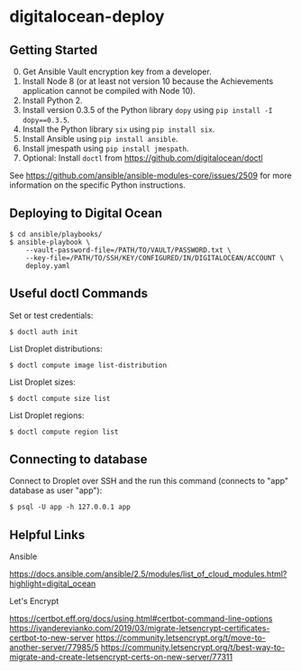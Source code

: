 # digitalocean-deploy

## Getting Started

0. Get Ansible Vault encryption key from a developer.
0. Install Node 8 (or at least not version 10 because the Achievements application cannot be compiled with Node 10).
0. Install Python 2.
0. Install version 0.3.5 of the Python library `dopy` using `pip install -I dopy==0.3.5`.
0. Install the Python library `six` using `pip install six`.
0. Install Ansible using `pip install ansible`.
0. Install jmespath using `pip install jmespath`.
0. Optional: Install `doctl` from https://github.com/digitalocean/doctl

See https://github.com/ansible/ansible-modules-core/issues/2509 for more information on the specific Python instructions.

## Deploying to Digital Ocean

    $ cd ansible/playbooks/
    $ ansible-playbook \
        --vault-password-file=/PATH/TO/VAULT/PASSWORD.txt \
        --key-file=/PATH/TO/SSH/KEY/CONFIGURED/IN/DIGITALOCEAN/ACCOUNT \
        deploy.yaml 

## Useful doctl Commands

Set or test credentials:

    $ doctl auth init
    
List Droplet distributions:

    $ doctl compute image list-distribution
    
List Droplet sizes:

    $ doctl compute size list
    
List Droplet regions:

    $ doctl compute region list

## Connecting to database

Connect to Droplet over SSH and the run this command (connects to "app" database as user "app"):

    $ psql -U app -h 127.0.0.1 app

## Helpful Links

Ansible

https://docs.ansible.com/ansible/2.5/modules/list_of_cloud_modules.html?highlight=digital_ocean

Let's Encrypt

https://certbot.eff.org/docs/using.html#certbot-command-line-options
https://ivanderevianko.com/2019/03/migrate-letsencrypt-certificates-certbot-to-new-server
https://community.letsencrypt.org/t/move-to-another-server/77985/5
https://community.letsencrypt.org/t/best-way-to-migrate-and-create-letsencrypt-certs-on-new-server/77311